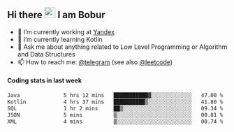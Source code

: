 ## Hi there <img src="https://media.giphy.com/media/hvRJCLFzcasrR4ia7z/giphy.gif" width="25px" height="25px"> I am Bobur

- 💼 I’m currently working at [Yandex](https://yandex.ru/)
- 🌱 I’m currently learning Kotlin
- 💬 Ask me about anything related to Low Level Programming or Algorithm and Data Structures
- 📫 How to reach me: [@telegram](https://t.me/octoant) (see also [@leetcode](https://leetcode.com/octoant/))    

#### Coding stats in last week

<!--START_SECTION:waka-->

```txt
Java              5 hrs 12 mins   ███████████▓░░░░░░░░░░░░░   47.00 %
Kotlin            4 hrs 37 mins   ██████████▒░░░░░░░░░░░░░░   41.80 %
SQL               1 hr 2 mins     ██▒░░░░░░░░░░░░░░░░░░░░░░   09.34 %
JSON              5 mins          ▒░░░░░░░░░░░░░░░░░░░░░░░░   00.81 %
XML               4 mins          ▒░░░░░░░░░░░░░░░░░░░░░░░░   00.74 %
```

<!--END_SECTION:waka-->
